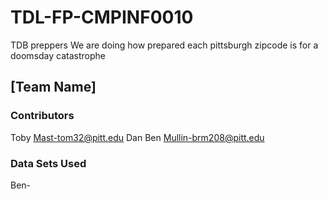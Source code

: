 # TDL-FP-CMPINF0010
TDB preppers
We are doing how prepared each pittsburgh zipcode is for a doomsday catastrophe 

## [Team Name]

### Contributors
Toby Mast-tom32@pitt.edu
Dan
Ben Mullin-brm208@pitt.edu

### Data Sets Used
Ben-

